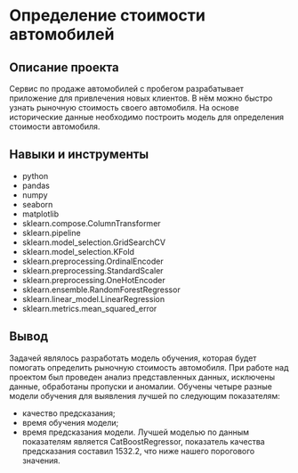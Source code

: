 # Определение стоимости автомобилей

## Описание проекта

Сервис по продаже автомобилей с пробегом  разрабатывает приложение для привлечения новых клиентов. В нём можно быстро узнать рыночную стоимость своего автомобиля. На основе исторические данные необходимо построить модель для определения стоимости автомобиля.

## Навыки и инструменты

- python
- pandas
- numpy
- seaborn
- matplotlib
- sklearn.compose.ColumnTransformer
- sklearn.pipeline
- sklearn.model_selection.GridSearchCV
- sklearn.model_selection.KFold
- sklearn.preprocessing.OrdinalEncoder
- sklearn.preprocessing.StandardScaler
- sklearn.preprocessing.OneHotEncoder
- sklearn.ensemble.RandomForestRegressor
- sklearn.linear_model.LinearRegression
- sklearn.metrics.mean_squared_error

## Вывод

Задачей являлось разработать модель обучения, которая будет помогать определить рыночную стоимость автомобиля.
При работе над проектом был проведен анализ представленных данных, исключены данные, обработаны пропуски и аномалии.
Обучены четыре разные модели обучения для выявления лучшей по следующим показателям:
- качество предсказания;
- время обучения модели;
- время предсказания модели.
Лучшей моделью по данным показателям является CatBoostRegressor, показатель качества предсказания составил 1532.2, что ниже нашего порогового значения.
